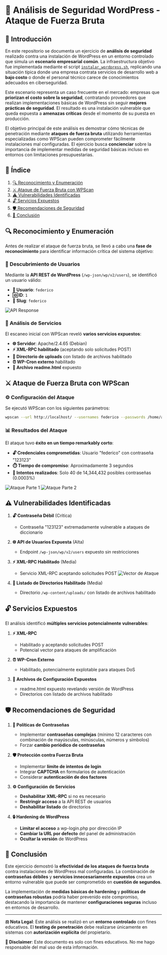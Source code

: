 # 🔐 Análisis de Seguridad WordPress - Ataque de Fuerza Bruta

## 📖 Introducción

En este repositorio se documenta un ejercicio de **análisis de seguridad** realizado contra una instalación de WordPress en un entorno controlado que simula un **escenario empresarial común**. La infraestructura objetivo fue implementada mediante el script [`instalar_wordpress.sh`](instalar_wordpress.sh), replicando una situación típica donde una empresa contrata servicios de desarrollo web a **bajo costo** o donde el personal técnico carece de conocimientos adecuados en ciberseguridad.

Este escenario representa un caso frecuente en el mercado: empresas que **priorizan el costo sobre la seguridad**, contratando proveedores que realizan implementaciones básicas de WordPress sin seguir **mejores prácticas de seguridad**. El resultado es una instalación vulnerable que queda expuesta a **amenazas críticas** desde el momento de su puesta en producción.

El objetivo principal de este análisis es demostrar cómo técnicas de penetración mediante **ataques de fuerza bruta** utilizando herramientas especializadas como WPScan pueden comprometer fácilmente instalaciones mal configuradas. El ejercicio busca **concienciar** sobre la importancia de implementar medidas de seguridad básicas incluso en entornos con limitaciones presupuestarias.

## 📑 Índice

1. [🔍 Reconocimiento y Enumeración](#reconocimiento-y-enumeración)
2. [⚔️ Ataque de Fuerza Bruta con WPScan](#ataque-de-fuerza-bruta-con-wpscan)
3. [⚠️ Vulnerabilidades Identificadas](#vulnerabilidades-identificadas)
4. [🔓 Servicios Expuestos](#servicios-expuestos)
5. [🛡️ Recomendaciones de Seguridad](#recomendaciones-de-seguridad)
6. [🎯 Conclusión](#conclusión)

## 🔍 Reconocimiento y Enumeración

Antes de realizar el ataque de fuerza bruta, se llevó a cabo una **fase de reconocimiento** para identificar información crítica del sistema objetivo:

### 👤 Descubrimiento de Usuarios
Mediante la **API REST de WordPress** (`/wp-json/wp/v2/users`), se identificó un usuario válido:
- **🔧 Usuario**: `federico`
- **🆔 ID**: `1`
- **🔗 Slug**: `federico`

![API Response](media/consiguiendo-usuario.png)

### 🔎 Análisis de Servicios
El escaneo inicial con WPScan reveló **varios servicios expuestos**:
- **🌐 Servidor**: Apache/2.4.65 (Debian)
- **⚡ XML-RPC habilitado** (aceptando solo solicitudes POST)
- **📂 Directorio de uploads** con listado de archivos habilitado
- **⏰ WP-Cron externo** habilitado
- **📄 Archivo readme.html** expuesto

## ⚔️ Ataque de Fuerza Bruta con WPScan

### ⚙️ Configuración del Ataque
Se ejecutó WPScan con los siguientes parámetros:
```bash
wpscan --url http://localhost/ --usernames federico --passwords /home/anonimus/Excricorio/rockyou.txt --login-url /wp-login.php
```

### 📊 Resultados del Ataque
El ataque tuvo **éxito en un tiempo remarkably corto**:
- **🔓 Credenciales comprometidas**: Usuario "federico" con contraseña "123123"
- **⏱️ Tiempo de compromiso**: Aproximadamente 3 segundos
- **🎯 Intentos realizados**: Solo 40 de 14,344,432 posibles contraseñas (0.0003%)

![Ataque Parte 1](media/ataque-parte1.png)
![Ataque Parte 2](media/ataque-parte2.png)

## ⚠️ Vulnerabilidades Identificadas

1. **🔓 Contraseña Débil** (Crítica)
   - Contraseña "123123" extremadamente vulnerable a ataques de diccionario

2. **🌐 API de Usuarios Expuesta** (Alta)
   - Endpoint `/wp-json/wp/v2/users` expuesto sin restricciones

3. **⚡ XML-RPC Habilitado** (Media)
   - Servicio XML-RPC aceptando solicitudes POST
   ![Vector de Ataque](media/vector-de-ataque-fuerza-fruta.png)

4. **📂 Listado de Directorios Habilitado** (Media)
   - Directorio `/wp-content/uploads/` con listado de archivos habilitado

## 🔓 Servicios Expuestos

El análisis identificó **múltiples servicios potencialmente vulnerables**:

1. **⚡ XML-RPC**
   - Habilitado y aceptando solicitudes POST
   - Potencial vector para ataques de amplificación

2. **⏰ WP-Cron Externo**
   - Habilitado, potencialmente explotable para ataques DoS

3. **📄 Archivos de Configuración Expuestos**
   - readme.html expuesto revelando versión de WordPress
   - Directorios con listado de archivos habilitado

## 🛡️ Recomendaciones de Seguridad

1. **🔐 Políticas de Contraseñas**
   - Implementar **contraseñas complejas** (mínimo 12 caracteres con combinación de mayúsculas, minúsculas, números y símbolos)
   - Forzar **cambio periódico de contraseñas**

2. **🛡️ Protección contra Fuerza Bruta**
   - Implementar **límite de intentos de login**
   - Integrar **CAPTCHA** en formularios de autenticación
   - Considerar **autenticación de dos factores**

3. **⚙️ Configuración de Servicios**
   - **Deshabilitar XML-RPC** si no es necesario
   - **Restringir acceso** a la API REST de usuarios
   - **Deshabilitar listado** de directorios

4. **🔒 Hardening de WordPress**
   - **Limitar el acceso** a wp-login.php por dirección IP
   - **Cambiar la URL por defecto** del panel de administración
   - **Ocultar la versión** de WordPress

## 🎯 Conclusión

Este ejercicio demostró la **efectividad de los ataques de fuerza bruta** contra instalaciones de WordPress mal configuradas. La combinación de **contraseñas débiles** y **servicios innecesariamente expuestos** crea un entorno vulnerable que puede ser comprometido en **cuestión de segundos**.

La implementación de **medidas básicas de hardening** y **políticas de contraseñas robustas** podría haber prevenido este compromiso, destacando la importancia de mantener **configuraciones seguras** incluso en entornos de desarrollo.

---

**⚖️ Nota Legal**: Este análisis se realizó en un **entorno controlado** con fines educativos. El **testing de penetración** debe realizarse únicamente en sistemas con **autorización explícita** del propietario.

**🔔 Disclaimer**: Este documento es solo con fines educativos. No me hago responsable del mal uso de esta información.

